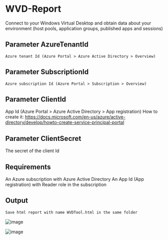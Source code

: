 # WVD-Report
Connect to your Windows Virtual Desktop and obtain data about your environment (host pools, application groups, published apps and sessions)

## Parameter AzureTenantId
    Azure tenant Id (Azure Portal > Azure Active Directory > Overview)

## Parameter SubscriptionId
    Azure subscription Id (Azure Portal > Subscription > Overview)

## Parameter ClientId
  App Id (Azure Portal > Azure Active Directory > App registration)
  How to create it: https://docs.microsoft.com/en-us/azure/active-directory/develop/howto-create-service-principal-portal

## Parameter ClientSecret
  The secret of the client Id


## Requirements
  An Azure subscription with Azure Active Directory
  An App Id (App registration) with Reader role in the subscription

## Output
    Save html report with name WVDTool.html in the same folder

![image](https://user-images.githubusercontent.com/23212171/100673273-799c5700-3363-11eb-85e0-99dda0bf034d.png)

![image](https://user-images.githubusercontent.com/23212171/100673558-ef082780-3363-11eb-9e93-4fe6cc79cc01.png)
